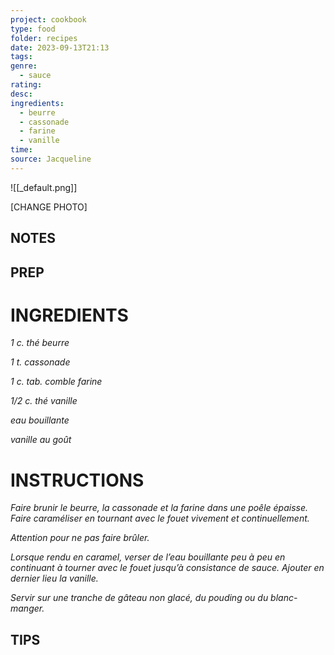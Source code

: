 ```yaml
---
project: cookbook
type: food
folder: recipes
date: 2023-09-13T21:13
tags: 
genre:
  - sauce
rating: 
desc: 
ingredients:
  - beurre
  - cassonade
  - farine
  - vanille
time: 
source: Jacqueline
---
```


![[_default.png]]

[CHANGE PHOTO]


## NOTES




## PREP


# INGREDIENTS

_1 c. thé beurre_

_1 t. cassonade_

_1 c. tab. comble farine_

_1/2 c. thé vanille_

_eau bouillante_

_vanille au goût_


# INSTRUCTIONS

_Faire brunir le beurre, la cassonade et la farine_
_dans une poêle épaisse. Faire caraméliser en_
_tournant avec le fouet vivement et continuellement._

_Attention pour ne pas faire brûler._

_Lorsque rendu en caramel, verser de l’eau_
_bouillante peu à peu en continuant à tourner_
_avec le fouet jusqu’à consistance de sauce._
_Ajouter en dernier lieu la vanille._

_Servir sur une tranche de gâteau non glacé,_
_du pouding ou du blanc-manger._


## TIPS



